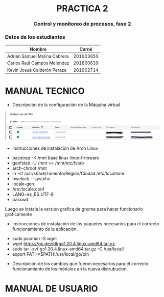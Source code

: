 **<h1 align="center">PRACTICA 2</h1>**

**<h3 align="center">Control y monitoreo de procesos, fase 2</h3>**

### Datos de los estudiantes

<div align="center">

| Nombre                      | Carné     |
| --------------------------- | --------- |
| Adrian Samuel Molina Cabrera    | 201903850 |
| Carlos Raúl Campos Meléndez | 201800639 |
| Kevin Josué Calderón Peraza | 201902714 |

</div>


# MANUAL TECNICO
* Descripción de la configuración de la Máquina virtual
<p align="center">
  <img src="https://github.com/kevcalderon/SO1_201902714/blob/master/Practica2/img/vms.png" width="600">
</p>

* Instrucciones de instalación de Arch Linux
- pacstrap -K /mnt base linux linux-firmware
- genfstab -U /mnt >> /mnt/etc/fstab
- arch-chroot /mnt
- ln -sf /usr/share/zoneinfo/Región/Ciudad /etc/localtime
- hwclock --systohc
- locale-gen
- /etc/locale.conf
- LANG=es_ES.UTF-8
- passwd

Luego se instala la version grafica de gnome para hacer funcionarlo graficamente


* Instrucciones de instalación de los paquetes necesarios para el correcto funcionamiento de la aplicación.

- sudo pacman -S wget
- wget https://go.dev/dl/go1.20.4.linux-amd64.tar.gz
- sudo tar -xvf go1.20.4.linux-amd64.tar.gz -C /usr/local/
- export PATH=$PATH:/usr/local/go/bin


* Descripción de los cambios que fueron necesarios para el correcto funcionamiento de los módulos en la nueva distrubucion.


# MANUAL DE USUARIO
